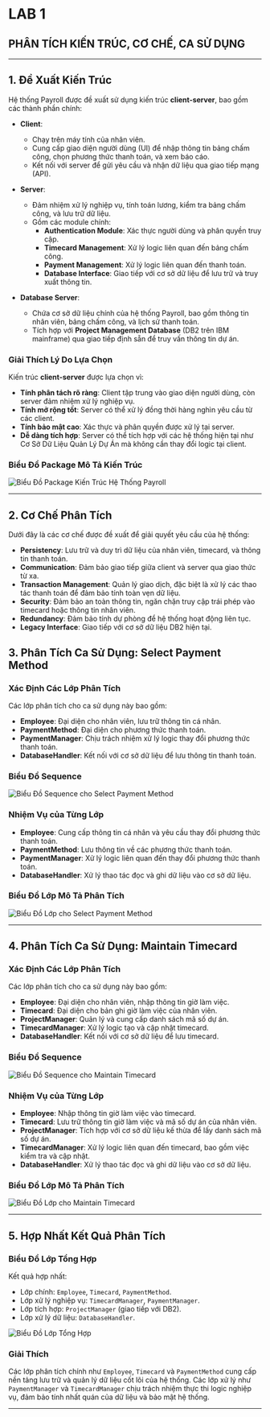 # LAB 1  
## PHÂN TÍCH KIẾN TRÚC, CƠ CHẾ, CA SỬ DỤNG  

---

## 1. Đề Xuất Kiến Trúc  

Hệ thống Payroll được đề xuất sử dụng kiến trúc **client-server**, bao gồm các thành phần chính:

- **Client**:
  - Chạy trên máy tính của nhân viên.
  - Cung cấp giao diện người dùng (UI) để nhập thông tin bảng chấm công, chọn phương thức thanh toán, và xem báo cáo.
  - Kết nối với server để gửi yêu cầu và nhận dữ liệu qua giao tiếp mạng (API).

- **Server**:
  - Đảm nhiệm xử lý nghiệp vụ, tính toán lương, kiểm tra bảng chấm công, và lưu trữ dữ liệu.
  - Gồm các module chính:
    - **Authentication Module**: Xác thực người dùng và phân quyền truy cập.
    - **Timecard Management**: Xử lý logic liên quan đến bảng chấm công.
    - **Payment Management**: Xử lý logic liên quan đến thanh toán.
    - **Database Interface**: Giao tiếp với cơ sở dữ liệu để lưu trữ và truy xuất thông tin.

- **Database Server**:
  - Chứa cơ sở dữ liệu chính của hệ thống Payroll, bao gồm thông tin nhân viên, bảng chấm công, và lịch sử thanh toán.
  - Tích hợp với **Project Management Database** (DB2 trên IBM mainframe) qua giao tiếp định sẵn để truy vấn thông tin dự án.

### Giải Thích Lý Do Lựa Chọn  

Kiến trúc **client-server** được lựa chọn vì:
- **Tính phân tách rõ ràng**: Client tập trung vào giao diện người dùng, còn server đảm nhiệm xử lý nghiệp vụ.
- **Tính mở rộng tốt**: Server có thể xử lý đồng thời hàng nghìn yêu cầu từ các client.
- **Tính bảo mật cao**: Xác thực và phân quyền được xử lý tại server.
- **Dễ dàng tích hợp**: Server có thể tích hợp với các hệ thống hiện tại như Cơ Sở Dữ Liệu Quản Lý Dự Án mà không cần thay đổi logic tại client.

### Biểu Đồ Package Mô Tả Kiến Trúc  
![Biểu Đồ Package Kiến Trúc Hệ Thống Payroll](https://www.planttext.com/api/plantuml/svg/X93D2e904CVl-nI3fpg8qB53M7a93Cg83k5XMWVPqdNRNGE9dgn3ZzGhf4QH47MScT__WxbVRxwng6sPPumfv0TC2Pnf9aXQ2B4YxS2P0MpNivXTFf0LwHFf3Z9MAXCShIWaX4KgU5SHeCKEtonsQ2XkXeKkziGjp57MTDx4l-xG2oQ3VclMr03N7NqBWo54T2p9M2yYemffY7t3MlaxkrLXucsqi3_u__LgesL9kWBrH0rZp2UPr9zz0000__y30000)

---

## 2. Cơ Chế Phân Tích  

Dưới đây là các cơ chế được đề xuất để giải quyết yêu cầu của hệ thống:

- **Persistency**: Lưu trữ và duy trì dữ liệu của nhân viên, timecard, và thông tin thanh toán.
- **Communication**: Đảm bảo giao tiếp giữa client và server qua giao thức từ xa.
- **Transaction Management**: Quản lý giao dịch, đặc biệt là xử lý các thao tác thanh toán để đảm bảo tính toàn vẹn dữ liệu.
- **Security**: Đảm bảo an toàn thông tin, ngăn chặn truy cập trái phép vào timecard hoặc thông tin nhân viên.
- **Redundancy**: Đảm bảo tính dự phòng để hệ thống hoạt động liên tục.
- **Legacy Interface**: Giao tiếp với cơ sở dữ liệu DB2 hiện tại.

## 3. Phân Tích Ca Sử Dụng: Select Payment Method  

### Xác Định Các Lớp Phân Tích  

Các lớp phân tích cho ca sử dụng này bao gồm:
- **Employee**: Đại diện cho nhân viên, lưu trữ thông tin cá nhân.
- **PaymentMethod**: Đại diện cho phương thức thanh toán. 
- **PaymentManager**: Chịu trách nhiệm xử lý logic thay đổi phương thức thanh toán.
- **DatabaseHandler**: Kết nối với cơ sở dữ liệu để lưu thông tin thanh toán.

### Biểu Đồ Sequence  
![Biểu Đồ Sequence cho Select Payment Method](https://www.planttext.com/api/plantuml/svg/Z9512i8m44NtESNGlHTm8Lsek154wG76PB2590tf5EdPN7Wahs3Isgh1WjlCU_zdaiVjdZUCdbkZ1KgkFMoCqtL795muhcJbq38Si3DaUOyMB-I_HcjaF6D3ExHA9xDH8ovh9SGO3OjLaWXBo4waIJ9Oke8RXc1wCHC97FIaDVf7GWMozJwQQKBAVzoW9sB0bbYMizq3DbVDhRV_bBtNVJagiByMdDuge8KB54tnELaL_-i9003__mC0)

### Nhiệm Vụ của Từng Lớp  

- **Employee**: Cung cấp thông tin cá nhân và yêu cầu thay đổi phương thức thanh toán.
- **PaymentMethod**: Lưu thông tin về các phương thức thanh toán.
- **PaymentManager**: Xử lý logic liên quan đến thay đổi phương thức thanh toán.
- **DatabaseHandler**: Xử lý thao tác đọc và ghi dữ liệu vào cơ sở dữ liệu.

### Biểu Đồ Lớp Mô Tả Phân Tích  
![Biểu Đồ Lớp cho Select Payment Method](https://www.planttext.com/api/plantuml/svg/Z5BB3W4n5DttAneh5c9l8HCPmeA8nmTSUiCaVKpQ8XFnPHO-oI_eLCbq2BhhkVUSS-zfRvThOYneknUSR3WOGmSYvwf0f2T2tLbOdSajnO2EMHML8B1wpw4GAEq4xKuz6WrotDXP5M-so9a4iwWGEmgFnNuFRFfqtUSCBFuK1mbRr47zCwUi781dN_LIiB06WoEGZBy4DGABA4EjHDeFeaUTrHINoXUTwYlfTgy-QvSs5ZwvPwHXzGQfDJfgVIp7dRkPEjxw3txy1ewzyX6zCHEKhFmcTm000F__0m00)

---

## 4. Phân Tích Ca Sử Dụng: Maintain Timecard  

### Xác Định Các Lớp Phân Tích  

Các lớp phân tích cho ca sử dụng này bao gồm:
- **Employee**: Đại diện cho nhân viên, nhập thông tin giờ làm việc.
- **Timecard**: Đại diện cho bản ghi giờ làm việc của nhân viên.
- **ProjectManager**: Quản lý và cung cấp danh sách mã số dự án.
- **TimecardManager**: Xử lý logic tạo và cập nhật timecard.
- **DatabaseHandler**: Kết nối với cơ sở dữ liệu để lưu timecard.

### Biểu Đồ Sequence  
![Biểu Đồ Sequence cho Maintain Timecard](https://www.planttext.com/api/plantuml/svg/R9712i8m38RlVOgmko_WGGGLl0YYWkVOHgrkwSmon6Vpu2Fv2dRer9NTIl9_-KZwl3_6bQ9eNUG6hGQ1ML7cuKPaobZsrfV82XjVa4Ln2sGya7HwKrJSOKLpP9SdlPRh59SIJcIrdMLQ8mn6gGY6aCrOu-CQvEpv0CTGIvMPD1VHxjY6ND6bfagXV7V01aUHJOBzrXLfBPoYFTfa_ORTYbS2_MJ1nKHcqjoVjc7MyVO_fjVqlLECJmBllHG_2R7ABJDZOjVyvGi00F__0m00)

### Nhiệm Vụ của Từng Lớp  

- **Employee**: Nhập thông tin giờ làm việc vào timecard.
- **Timecard**: Lưu trữ thông tin giờ làm việc và mã số dự án của nhân viên.
- **ProjectManager**: Tích hợp với cơ sở dữ liệu kế thừa để lấy danh sách mã số dự án.
- **TimecardManager**: Xử lý logic liên quan đến timecard, bao gồm việc kiểm tra và cập nhật.
- **DatabaseHandler**: Xử lý thao tác đọc và ghi dữ liệu vào cơ sở dữ liệu.

### Biểu Đồ Lớp Mô Tả Phân Tích  
![Biểu Đồ Lớp cho Maintain Timecard](https://www.planttext.com/api/plantuml/svg/V591JiCm4Bpx5LPES43SEQ0AMg27IXMK1opsAWGSErexL0ZnCWuyYI-mJXs7X41k7itCpkxaw-DpuGDGQ6iZb07lvQfkZ7j5b6z2ydSNgBAbn8IkzK_KGetT6sr0sbKrAY1zT2pUHNBhiR5RI6XoMq90sSM8z052gpEGb0sv9rJXqka3t3QQcNEJjmVc1YoKIEFvKvSImtQ0_Dm2Onz5E1uRmHSmrLzfU1zu08ytOBN9DkoYU_OLkNfvaQpsL0q-EzVXx9MxEJd_5UnC5glOWjmxUevBFhgMV26cF9PEmx3qbfESTbDpERFIt2ThxhlR_y-VjC2gQmpz_QMArox4WekEF-0t0000__y30000)

---

## 5. Hợp Nhất Kết Quả Phân Tích  

### Biểu Đồ Lớp Tổng Hợp  
Kết quả hợp nhất:
- Lớp chính: `Employee`, `Timecard`, `PaymentMethod`.
- Lớp xử lý nghiệp vụ: `TimecardManager`, `PaymentManager`.
- Lớp tích hợp: `ProjectManager` (giao tiếp với DB2).
- Lớp xử lý dữ liệu: `DatabaseHandler`.

![Biểu Đồ Lớp Tổng Hợp](https://www.planttext.com/api/plantuml/svg/Z5JBJiCm4BpxAwoSu82uSq0Lj3mEe8YM3rZYLHk8xSXsg2h4bt7Wa_W57CTEOZUqv9ICTsRMEwlyV7tFj05b6bwHeWAjwOBNbTmXqWz2xRCqgXHhYXwzPsDK0CVnTmqxZi8yeDd8hb1ZXON9n_Z9AVaatYmwY1svmsA_3diChatDmE1HSH2mHkNLfpdjoJjKvK6zEHXu0Ort85ZL2oe45b5kbEJpAo-wLMMYk9Bki5TTbHmBKCdjZKVz_QqrKXTKMpv0A5WFX0oKVBKZlvPiFAJWCkKS3wYm5uhgnxEPaiaxmrZbZsRMQF81qfrClt5dbsbc5pHRkWqAg-LN82D9eQMcyLZkaytct4Nm3twyYvRzx2QtnnotcuxGiXR2s9UjL6_j03QoKJeZQTtHTaF-azH-POOc3zOd2LdMBPgG3ItQ938oixlK_WL-0G00__y30000)

### Giải Thích  

Các lớp phân tích chính như `Employee`, `Timecard` và `PaymentMethod` cung cấp nền tảng lưu trữ và quản lý dữ liệu cốt lõi của hệ thống. Các lớp xử lý như `PaymentManager` và `TimecardManager` chịu trách nhiệm thực thi logic nghiệp vụ, đảm bảo tính nhất quán của dữ liệu và bảo mật hệ thống.

--- 

